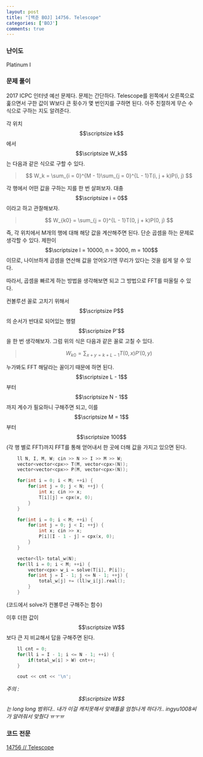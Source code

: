 ```yaml
---
layout: post
title: "[백준 BOJ] 14756. Telescope"
categories: ['BOJ']
comments: true
---
```

<script type="text/javascript" 
src="https://cdn.mathjax.org/mathjax/latest/MathJax.js?config=TeX-AMS_HTML">
</script>

### **난이도**

Platinum I

### **문제 풀이**

2017 ICPC 인터넷 예선 문제다. 문제는 간단하다. Telescope를 왼쪽에서 오른쪽으로 훑으면서 구한 값이 W보다 큰 횟수가 몇 번인지를 구하면 된다. 아주 친절하게 무슨 수식으로 구하는 지도 알려준다.

각 위치 $$\scriptsize k$$에서 $$\scriptsize W_k$$는 다음과 같은 식으로 구할 수 있다.

> $$ W_k = \sum_{i = 0}^{M - 1}\sum_{j = 0}^{L - 1}T(i, j + k)P(i, j) $$

각 행에서 어떤 값을 구하는 지를 한 번 살펴보자. 대충 $$\scriptsize i = 0$$이라고 하고 관찰해보자.

> $$ W_{k0} = \sum_{j = 0}^{L - 1}T(0, j + k)P(0, j) $$

즉, 각 위치에서 M개의 행에 대해 해당 값을 계산해주면 된다. 단순 곱셈을 하는 문제로 생각할 수 있다. 제한이 $$\scriptsize l = 10000, n = 3000, m = 100$$이므로, 나이브하게 곱셈을 연산해 값을 얻어오기엔 무리가 있다는 것을 쉽게 알 수 있다.

따라서, 곱셈을 빠르게 하는 방법을 생각해보면 되고 그 방법으로 FFT를 떠올릴 수 있다.

컨볼루션 꼴로 고치기 위해서 $$\scriptsize P$$의 순서가 반대로 되어있는 행렬 $$\scriptsize P'$$을 한 번 생각해보자. 그럼 위의 식은 다음과 같은 꼴로 고칠 수 있다.

> $$ W_{k0} = \sum_{x + y = k + L - 1}T(0, x)P'(0, y) $$

누가봐도 FFT 해달라는 꼴이기 때문에 하면 된다. $$\scriptsize L - 1$$ 부터 $$\scriptsize N - 1$$까지 계수가 필요하니 구해주면 되고, 이를 $$\scriptsize M = 1$$부터 $$\scriptsize 100$$(각 행 별로 FFT)까지 FFT를 통해 얻어내서 한 곳에 더해 값을 가지고 있으면 된다.

```cpp
    ll N, I, M, W; cin >> N >> I >> M >> W;
    vector<vector<cpx>> T(M, vector<cpx>(N));
    vector<vector<cpx>> P(M, vector<cpx>(N));

    for(int i = 0; i < M; ++i) {
        for(int j = 0; j < N; ++j) {
            int x; cin >> x;
            T[i][j] = cpx(x, 0);
        }
    }

    for(int i = 0; i < M; ++i) {
        for(int j = 0; j < I; ++j) {
            int x; cin >> x;
            P[i][I - 1 - j] = cpx(x, 0);
        }
    }

    vector<ll> total_w(N);
    for(ll i = 0; i < M; ++i) {
        vector<cpx> w_i = solve(T[i], P[i]);
        for(int j = I - 1; j <= N - 1; ++j) {
            total_w[j] += (ll)w_i[j].real();
        }
    }
```
(코드에서 solve가 컨볼루션 구해주는 함수)

이후 더한 값이 $$\scriptsize W$$보다 큰 지 비교해서 답을 구해주면 된다.
```cpp
    ll cnt = 0;
    for(ll i = I - 1; i <= N - 1; ++i) {
        if(total_w[i] > W) cnt++;
    }

    cout << cnt << '\n';
```

*주의 : $$\scriptsize W$$는 long long 범위다.. 내가 이걸 캐치못해서 맞왜틀을 엄청나게 하다가.. ingyu1008씨가 알려줘서 맞췄다 ㅠㅜㅠ*


### **코드 전문**
[14756 // Telescope](https://github.com/eff3ct/Baekjoon-Online-Judge-Problem-Solving/blob/main/14756/14756.cpp)
